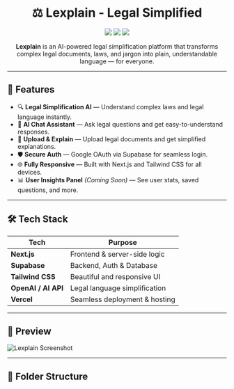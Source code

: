 <h1 align="center">⚖️ Lexplain - Legal Simplified</h1>

<p align="center">
  <img src="https://img.shields.io/badge/Next.js-13.4-blue?style=flat-square" />
  <img src="https://img.shields.io/badge/Supabase-Backend-green?style=flat-square" />
  <img src="https://img.shields.io/badge/AI%20Powered-true-purple?style=flat-square" />
</p>

<p align="center">
  <strong>Lexplain</strong> is an AI-powered legal simplification platform that transforms complex legal documents, laws, and jargon into plain, understandable language — for everyone.
</p>

---

## 🚀 Features

- 🔍 **Legal Simplification AI** — Understand complex laws and legal language instantly.
- 🧠 **AI Chat Assistant** — Ask legal questions and get easy-to-understand responses.
- 📄 **Upload & Explain** — Upload legal documents and get simplified explanations.
- 🛡️ **Secure Auth** — Google OAuth via Supabase for seamless login.
- 🌐 **Fully Responsive** — Built with Next.js and Tailwind CSS for all devices.
- 📊 **User Insights Panel** *(Coming Soon)* — See user stats, saved questions, and more.

---

## 🛠️ Tech Stack

| Tech | Purpose |
|------|---------|
| **Next.js** | Frontend & server-side logic |
| **Supabase** | Backend, Auth & Database |
| **Tailwind CSS** | Beautiful and responsive UI |
| **OpenAI / AI API** | Legal language simplification |
| **Vercel** | Seamless deployment & hosting |

---

## 📸 Preview

![Lexplain Screenshot](https://your-app-screenshot-url.png) <!-- replace with your screenshot link -->

---

## 📂 Folder Structure

